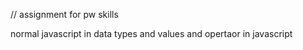 // assignment for pw skills 

normal javascript in data types and values and opertaor in javascript 

